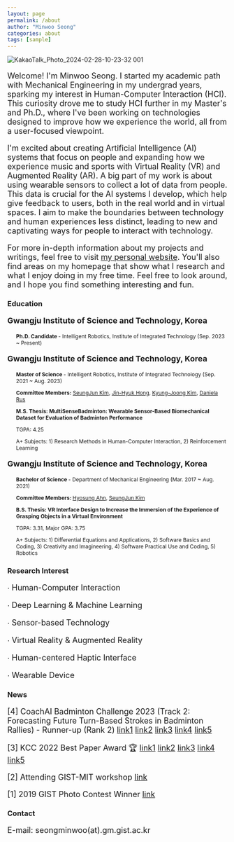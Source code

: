 ```yaml
---
layout: page
permalink: /about
author: "Minwoo Seong"
categories: about
tags: [sample]
---
```


![KakaoTalk_Photo_2024-02-28-10-23-32 001](https://github.com/dailyminiii/dailyminiii.github.io/assets/79134282/f1b25080-a6d0-4766-925f-0ed64413338e)

<div style="font-size: 18px;"><p>
Welcome! I'm Minwoo Seong. I started my academic path with Mechanical Engineering in my undergrad years, sparking my interest in Human-Computer Interaction (HCI). This curiosity drove me to study HCI further in my Master's and Ph.D., where I've been working on technologies designed to improve how we experience the world, all from a user-focused viewpoint.
</p></div>

<div style="font-size: 18px;"><p>
I'm excited about creating Artificial Intelligence (AI) systems that focus on people and expanding how we experience music and sports with Virtual Reality (VR) and Augmented Reality (AR). A big part of my work is about using wearable sensors to collect a lot of data from people. This data is crucial for the AI systems I develop, which help give feedback to users, both in the real world and in virtual spaces. I aim to make the boundaries between technology and human experiences less distinct, leading to new and captivating ways for people to interact with technology.
</p></div>

<div style="font-size: 18px;"><p>
For more in-depth information about my projects and writings, feel free to visit <a href="https://dailyminiii.github.io/">my personal website</a>. You'll also find areas on my homepage that show what I research and what I enjoy doing in my free time. Feel free to look around, and I hope you find something interesting and fun.
</p></div>

### Education

<div style="font-size: 18px;">
 <p>
<span style="font-weight: bold;">Gwangju Institute of Science and Technology, Korea</span>
  </p>
</div>

<div style="font-size: 12px;">
 <div style="margin-left: 20px;">
 <p>
<span style="font-weight: bold;"> Ph.D. Candidate </span> - Intelligent Robotics, Institute of Integrated Technology (Sep. 2023 ~ Present)
  </p>
</div></div>

<div style="font-size: 18px;">
 <p>
<span style="font-weight: bold;">Gwangju Institute of Science and Technology, Korea</span>
 </p>
</div>

<div style="font-size: 12px;">
 <div style="margin-left: 20px;">
 <p>
<span style="font-weight: bold;">Master of Science </span> - Intelligent Robotics, Institute of Integrated Technology (Sep. 2021 ~ Aug. 2023)
 </p>
</div></div>

<div style="font-size: 12px;">
 <div style="margin-left: 20px;"><p>
<span style="font-weight: bold;"> Committee Members:</span> <a href="https://scholar.google.co.kr/citations?user=AjfRd6wAAAAJ&hl=ko&oi=ao">SeungJun Kim</a>, <a href="https://scholar.google.com/citations?user=iTu5G9QAAAAJ&hl=ko">Jin-Hyuk Hong</a>, <a href="https://scholar.google.com.au/citations?user=YBYE93sAAAAJ&hl=en">Kyung-Joong Kim</a>, <a href="https://www.csail.mit.edu/person/daniela-rus">Daniela Rus</a>
 </p>
</div></div>

<div style="font-size: 12px;">
 <div style="margin-left: 20px;"><p>
 <span style="font-weight: bold;">M.S. Thesis: MultiSenseBadminton: Wearable Sensor-Based Biomechanical Dataset for Evaluation of Badminton Performance</span> 
</p>
</div></div>

<div style="font-size: 12px;"><div style="margin-left: 20px;"><p>TGPA: 4.25</p></div></div>

<div style="font-size: 12px;"><div style="margin-left: 20px;"><p>A+ Subjects: 1) Research Methods in Human-Computer Interaction, 2) Reinforcement Learning</p></div></div>






<div style="font-size: 18px;">
 <p>
<span style="font-weight: bold;">Gwangju Institute of Science and Technology, Korea</span>
 </p>
</div>


<div style="font-size: 12px;">
 <div style="margin-left: 20px;">
 <p>
<span style="font-weight: bold;">Bachelor of Science </span> -  Department of Mechanical Engineering (Mar. 2017 ~ Aug. 2021)
 </p>
</div></div>

<div style="font-size: 12px;">
 <div style="margin-left: 20px;">
  <p>
<span style="font-weight: bold;"> Committee Members: </span> <a href="https://sites.google.com/view/hyosungahn/">Hyosung Ahn</a>, <a href="https://scholar.google.co.kr/citations?user=AjfRd6wAAAAJ&hl=ko&oi=ao">SeungJun Kim</a>
 </p>
</div></div>

<div style="font-size: 12px;">
 <div style="margin-left: 20px;"><p><span style="font-weight: bold;">B.S. Thesis: VR Interface Design to Increase the Immersion of the Experience of Grasping Objects in a Virtual Environment</span></p>
</div></div>

<div style="font-size: 12px;"><div style="margin-left: 20px;"><p>TGPA: 3.31, Major GPA: 3.75</p></div></div>

<div style="font-size: 12px;"><div style="margin-left: 20px;"><p>A+ Subjects: 1) Differential Equations and Applications, 2) Software Basics and Coding, 3) Creativity and Imagineering, 4) Software Practical Use and Coding, 5) Robotics</p></div></div>


### Research Interest

<div style="font-size: 18px;"><p>∙ Human-Computer Interaction </p></div>

<div style="font-size: 18px;"><p>∙ Deep Learning & Machine Learning</p></div>

<div style="font-size: 18px;"><p>∙ Sensor-based Technology </p></div>

<div style="font-size: 18px;"><p>∙ Virtual Reality & Augmented Reality</p></div>

<div style="font-size: 18px;"><p>∙ Human-centered Haptic Interface</p></div>

<div style="font-size: 18px;"><p>∙ Wearable Device</p></div>

### News
<div style="font-size: 18px;">
  <p>
  [4] CoachAI Badminton Challenge 2023 (Track 2: Forecasting Future Turn-Based Strokes in Badminton Rallies) - Runner-up (Rank 2)
   <a href="https://www.hellodd.com/news/articleView.html?idxno=101474">link1</a>
    <a href="https://m.dhnews.co.kr/news/view/1065572047910822">link2</a>
    <a href="https://mobile.newsis.com/view.html?ar_id=NISX20230817_0002416497#_PA">link3</a>
    <a href="http://m.jndn.com/article.php?aid=1692253688367605011">link4</a>
    <a href="https://www.aitimes.kr/news/articleView.html?idxno=28740">link5</a>
   </p>
 </div>
 

<div style="font-size: 18px;">
  <p>
    [3] KCC 2022 Best Paper Award 🏆
    <a href="http://www.chum-dan.net/news/articleView.html?idxno=6089">link1</a>
    <a href="https://news.unn.net/news/articleView.html?idxno=531642">link2</a>
    <a href="https://www.news1.kr/articles/?4753497">link3</a>
    <a href="https://news.nate.com/view/20220726n07118">link4</a>
    <a href="https://news.nate.com/view/20220726n07367">link5</a>
  </p>
</div>
 
 
 <div style="font-size: 18px;">
  <p>
  [2] Attending GIST-MIT workshop <a href="https://www.etnews.com/20220711000027">link</a>
   </p>
 </div>
 
 
<div style="font-size: 18px;">
  <p>
  [1] 2019 GIST Photo Contest Winner <a href="https://www.gist.ac.kr/kr/html/sub06/060101.html?mode=V&no=194113">link</a>
   </p>
 </div>


### Contact

<div style="font-size: 18px;"><p>E-mail: seongminwoo(at).gm.gist.ac.kr</p></div>

